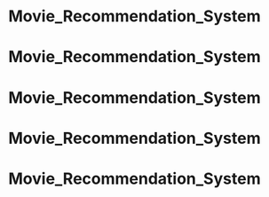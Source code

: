 # Movie_Recommendation_System
# Movie_Recommendation_System
# Movie_Recommendation_System
# Movie_Recommendation_System
# Movie_Recommendation_System

